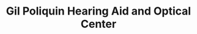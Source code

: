 ---
title: "Gil Poliquin Hearing Aid and Optical Center"
url: /lewiston/gil-poliquin-hearing-aid-and-optical-center/
shop: optician
---
